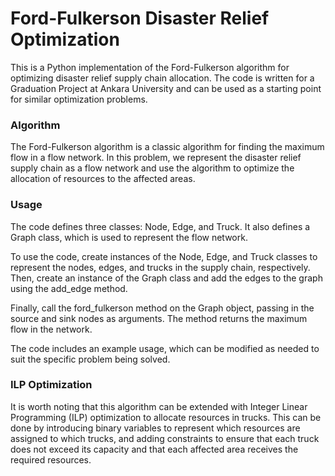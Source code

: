# Ford-Fulkerson Disaster Relief Optimization
This is a Python implementation of the Ford-Fulkerson algorithm for optimizing disaster relief supply chain allocation. The code is written for a Graduation Project at Ankara University and can be used as a starting point for similar optimization problems.

### Algorithm
The Ford-Fulkerson algorithm is a classic algorithm for finding the maximum flow in a flow network. In this problem, we represent the disaster relief supply chain as a flow network and use the algorithm to optimize the allocation of resources to the affected areas.

### Usage
The code defines three classes: Node, Edge, and Truck. It also defines a Graph class, which is used to represent the flow network.

To use the code, create instances of the Node, Edge, and Truck classes to represent the nodes, edges, and trucks in the supply chain, respectively. Then, create an instance of the Graph class and add the edges to the graph using the add_edge method.

Finally, call the ford_fulkerson method on the Graph object, passing in the source and sink nodes as arguments. The method returns the maximum flow in the network.

The code includes an example usage, which can be modified as needed to suit the specific problem being solved.

### ILP Optimization
It is worth noting that this algorithm can be extended with Integer Linear Programming (ILP) optimization to allocate resources in trucks. This can be done by introducing binary variables to represent which resources are assigned to which trucks, and adding constraints to ensure that each truck does not exceed its capacity and that each affected area receives the required resources.
